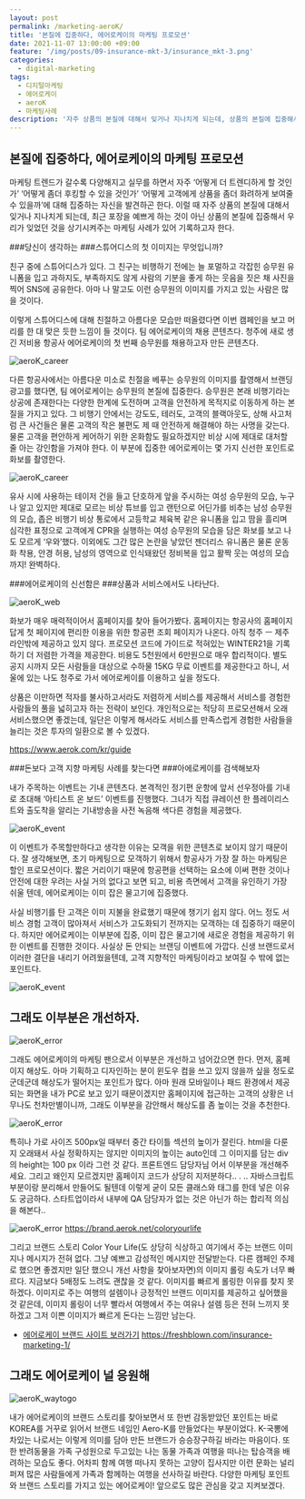 ```yaml
---
layout: post
permalink: /marketing-aeroK/
title: '본질에 집중하다, 에어로케이의 마케팅 프로모션'
date: 2021-11-07 13:00:00 +09:00
feature: '/img/posts/09-insurance-mkt-3/insurance_mkt-3.png'
categories:
  - digital-marketing
tags:
  - 디지털마케팅
  - 에어로케이
  - aeroK
  - 마케팅사례
description: '자주 상품의 본질에 대해서 잊거나 지나치게 되는데, 상품의 본질에 집중해서 우리가 잊었던 것을 상기시켜주는 마케팅 사례가 있어 기록하고자 한다.'
---
```

## 본질에 집중하다, 에어로케이의 마케팅 프로모션

마케팅 트렌드가 갈수록 다양해지고 실무를 하면서 자주 ‘어떻게 더 트렌디하게 할 것인가’ ‘어떻게 좀더 후킹할 수 있을 것인가’ ‘어떻게 고객에게 상품을 좀더 화려하게 보여줄 수 있을까’에 대해 집중하는 자신을 발견하곤 한다. 이럴 때 자주 상품의 본질에 대해서 잊거나 지나치게 되는데, 최근  포장을 예쁘게 하는 것이 아닌 상품의 본질에 집중해서 우리가 잊었던 것을 상기시켜주는 마케팅 사례가 있어 기록하고자 한다.

###당신이 생각하는
###스튜어디스의 첫 이미지는 무엇입니까?

친구 중에 스튜어디스가 있다. 그 친구는 비행하기 전에는 늘 포멀하고 각잡힌 승무원 유니폼을 입고 과하지도, 부족하지도 않게 사람의 기분을 좋게 하는 웃음을 짓은 채 사진을 찍어 SNS에 공유한다. 아마 나 말고도 이런 승무원의 이미지를 가지고 있는 사람은 많을 것이다.

이렇게 스튜어디스에 대해 친절하고 아름다운 모습만 떠올렸다면 이번 캠페인을 보고 머리를 한 대 맞은 듯한 느낌이 들 것이다. 팀 에어로케이의 채용 콘텐츠다. 청주에 새로 생긴 저비용 항공사 에어로케이의 첫 번째 승무원를 채용하고자 만든 콘텐츠다.

![aeroK_career](/img/posts/10-marketing-aeroK/aeroK_1.png)

다른 항공사에서는 아름다운 미소로 친절을 베푸는 승무원의 이미지를 촬영해서 브랜딩 광고를 했다면, 팀 에어로케이는 승무원의 본질에 집중한다. 승무원은 본래 비행기라는 상공에 존재한다는 다양한 한계에 도전하며 고객을 안전하게 목적지로 이동하게 하는 본질을 가지고 있다. 그 비행기 안에서는 강도도, 테러도, 고객의 블랙아웃도, 상해 사고처럼 큰 사건들은 물론 고객의 작은 불편도 제 때 안전하게 해결해야 하는 사명을 갖는다. 물론 고객을 편안하게 케어하기 위한 온화함도 필요하겠지만 비상 시에 제대로 대처할 줄 아는 강인함을 가져야 한다. 이 부분에 집중한 에어로케이는 몇 가지 신선한 포인트로 화보를 촬영한다.

![aeroK_career](/img/posts/10-marketing-aeroK/aeroK_2.png)

유사 시에 사용하는 테이저 건을 들고 단호하게 앞을 주시하는 여성 승무원의 모습, 누구나 알고 있지만 제대로 모르는 비상 튜브를 입고 랜턴으로 어딘가를 비추는 남성 승무원의 모습, 좁은 비행기 비상 통로에서 고등학교 체육복 같은 유니폼을 입고 땀을 흘리며 심각한 표정으로 고객에게 CPR을 실행하는 여성 승무원의 모습을 담은 화보를 보고 나도 모르게 ‘우와’했다. 이외에도 그간 많은 논란을 낳았던 젠더리스 유니폼은 물론 운동화 착용, 안경 허용, 남성의 영역으로 인식돼왔던 정비복을 입고 활짝 웃는 여성의 모습까지! 완벽하다.

###에어로케이의 신선함은
###상품과 서비스에서도 나타난다.

![aeroK_web](/img/posts/10-marketing-aeroK/aeroK_3.png)

화보가 매우 매력적이어서 홈페이지를 찾아 들어가봤다. 홈페이지는 항공사의 홈페이지답게 첫 페이지에 편리한 이용을 위한 항공편 조회 페이지가 나온다. 아직 청주 ㅡ 제주 라인밖에 제공하고 있지 않다. 프로모션 코드에 가이드로 적혀있는 WINTER21을 기록하기 더 저렴한 가격을 제공한다. 비용도 5천원에서 6만원으로 매우 합리적이다. 별도 공지 시까지 모든 사람들을 대상으로 수하물 15KG 무료 이벤트를 제공한다고 하니, 서울에 있는 나도 청주로 가서 에어로케이를 이용하고 싶을 정도다.

상품은 이만하면 적자를 불사하고서라도 저렴하게 서비스를 제공해서 서비스를 경험한 사람들의 풀을 넓히고자 하는 전략이 보인다. 개인적으로는 적당히 프로모션해서 오래 서비스했으면 좋겠는데, 일단은 이렇게 해서라도 서비스를 만족스럽게 경험한 사람들을 늘리는 것은 투자의 일환으로 볼 수 있겠다.

https://www.aerok.com/kr/guide

###돈보다 고객 지향 마케팅 사례를 찾는다면
###아에로케이를 검색해보자

내가 주목하는 이벤트는 기내 콘텐츠다. 본격적인 정기편 운항에 앞서 선우정아를 기내로 초대해 ‘아티스트 온 보드’ 이벤트를 진행했다. 그녀가 직접 큐레이션 한 플레이리스트와 출도착을 알리는 기내방송을 사전 녹음해 색다른 경험을 제공했다.

![aeroK_event](/img/posts/10-marketing-aeroK/aeroK_4.png)

이 이벤트가 주목할만하다고 생각한 이유는 모객을 위한 콘텐츠로 보이지 않기 때문이다. 잘 생각해보면, 초기 마케팅으로 모객하기 위해서 항공사가 가장 잘 하는 마케팅은 할인 프로모션이다. 짧은 거리이기 때문에 항공편을 선택하는 요소에 이써 편한 것이나 안전에 대한 우려는 사실 거의 없다고 보면 되고, 비용 측면에서 고객을 유인하기 가장 쉬울 텐데, 에어로케이는 이미 잡은 물고기에 집중했다.

사실 비행기를 탄 고객은 이미 지불을 완료했기 때문에 챙기기 쉽지 않다. 어느 정도 서비스 경험 고객이 많아져서 서비스가 고도화되기 전까지는 모객하는 데 집중하기 때문이다. 하지만 에어로케이는 이부분에 집중, 이미 잡은 물고기에 새로운 경험을 제공하기 위한 이벤트를 진행한 것이다. 사실상 돈 안되는 브랜딩 이벤트에 가깝다. 신생 브랜드로서 이러한 결단을 내리기 어려웠을텐데, 고객 지향적인 마케팅이라고 보여질 수 밖에 없는 포인트다.

![aeroK_event](/img/posts/10-marketing-aeroK/aeroK_5.png)

## 그래도 이부분은 개선하자.

![aeroK_error](/img/posts/10-marketing-aeroK/aeroK_6.png)

그래도 에어로케이의 마케팅 팬으로서 이부분은 개선하고 넘어갔으면 한다. 먼저, 홈페이지 해상도. 아마 기획하고 디자인하는 분이 윈도우 컴을 쓰고 있지 않을까 싶을 정도로 군데군데 해상도가 떨어지는 포인트가 많다. 아마 원래 모바일이나 패드 환경에서 제공되는 화면을 내가 PC로 보고 있기 때문이겠지만 홈페이지에 접근하는 고객의 상황은 너무나도 천차만별이니까, 그래도 이부분을 감안해서 해상도를 좀 높이는 것을 추천한다.

![aeroK_error](/img/posts/10-marketing-aeroK/aeroK_7.png)

특히나 가로 사이즈 500px일 때부터 중간 타이틀 섹션의 높이가 잘린다. html을 다룬지 오래돼서 사실 정확하지는 않지만 이미지의 높이는 auto인데 그 이미지를 담는 div의 height는 100	px 이라 그런 것 같다. 프론트엔드 담당자님 어서 이부분을 개선해주세요. 그리고 왜인지 모르겠지만 홈페이지 코드가 상당히 지저분하다.. . .. 자바스크립트 부분이랑 분리해서 만들어도 될텐데 이렇게 굳이 모든 클래스와 태그를 한데 넣은 이유도 궁금하다. 스타트업이라서 내부에 QA 담당자가 없는 것은 아닌가 하는 합리적 의심을 해본다..

![aeroK_error](/img/posts/10-marketing-aeroK/aeroK_8.png)
https://brand.aerok.net/coloryourlife

그리고 브랜드 스토리 Color Your Life(도 상당히 식상하고 여기에서 주는 브랜드 이미지나 메시지가 전혀 없다. 그냥 예쁘고 감성적인 메시지만 전달받는다. 다른 캠페인 주제로 했으면 좋겠지만 일단 했으니 개선 사항을 찾아보자면)의 이미지 롤링 속도가 너무 빠르다. 지금보다 5배정도 느려도 괜찮을 것 같다. 이미지를 빠르게 롤링한 이유를 찾지 못하겠다. 이미지로 주는 여행의 설렘이나 긍정적인 브랜드 이미지를 제공하고 싶어했을 것 같은데, 이미지 롤링이 너무 빨라서 여행에서 주는 여유나 설렘 등은 전혀 느끼지 못하겠고 그저 이쁜 이미지가 빠르게 돈다는 느낌만 남는다.

- [에어로케이 브랜드 사이트 보러가기](https://freshblown.com/insurance-marketing-1/) <https://freshblown.com/insurance-marketing-1/>


## 그래도 에어로케이 널 응원해

![aeroK_waytogo](/img/posts/10-marketing-aeroK/aeroK_9.png)

내가 에어로케이의 브랜드 스토리를 찾아보면서 또 한번 감동받았던 포인트는 바로 KOREA를 거꾸로 읽어서 브랜드 네임인 Aero-K를 만들었다는 부분이었다. K-국뽕에 차있는 나로서는 이렇게 의미를 담아 만든 브랜드가 승승장구하길 바라는 마음이다. 또한 반려동물을 가족 구성원으로 두고있는 나는 동물 가족과 여행을 떠나는 탑승객을 배려하는 모습도 좋다. 어차피 함께 여행 떠나지 못하는 고양이 집사지만 이런 문화는 널리 퍼져 많은 사람들에게 가족과 함께하는 여행을 선사하길 바란다. 다양한 마케팅 포인트와 브랜드 스토리를 가지고 있는 에어로케이! 앞으로도 많은 관심을 갖고 지켜보겠다.
